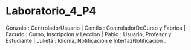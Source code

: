 # Laboratorio_4_P4

Gonzalo : ControladorUsuario |
Camilo : ControladorDeCurso y Fabrica |
Facudo : Curso, Inscripcion y Leccion |
Pablo : Usuario, Profesor y Estudiante |
Julieta : Idioma, Notificación e InterfazNotificación .
